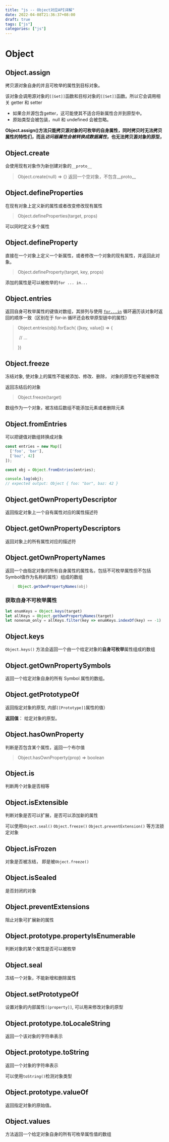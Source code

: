 ```yaml
---
title: "js -- Object对应API详解"
date: 2022-04-08T21:36:37+08:00
draft: true
tags: ["js"]
categories: ["js"]
---
```




# Object





## Object.assign



拷贝源对象自身的并且可枚举的属性到目标对象。

该对象会调用源对象的`[[Get]]`函数和目标对象的`[[Set]]`函数。所以它会调用相关 getter 和 setter

- 如果合并源包含getter，这可能使其不适合将新属性合并到原型中。
- 原始类型会被包装，null 和 undefined 会被忽略。



**Object.assign()方法只能拷贝源对象的可枚举的自身属性，同时拷贝时无法拷贝属性的特性们，而且*访问器属性会被转换成数据属性*，也无法拷贝源对象的原型，**



## Object.create



会使用现有对象作为新创建对象的`__proto__`

> Object.create(null)  => {} 返回一个空对象，不包含__proto__



## Object.defineProperties



在现有对象上定义新的属性或者改变修改现有属性



> Object.defineProperties(target, props)



可以同时定义多个属性





## Object.defineProperty



直接在一个对象上定义一个新属性，或者修改一个对象的现有属性，并返回此对象。



> Object.defineProperty(target, key, props)



添加的属性是可以被枚举的`for ... in...`



## Object.entries



返回自身可枚举属性的键值对数组，其排列与使用 [`for...in`](https://developer.mozilla.org/zh-CN/docs/Web/JavaScript/Reference/Statements/for...in) 循环遍历该对象时返回的顺序一致（区别在于 for-in 循环还会枚举原型链中的属性）



> Object.entries(obj).forEach( ([key, value]) => {
>
> ​	// ...
>
> })





## Object.freeze



冻结对象, 使对象上的属性不能被添加、修改、删除， 对象的原型也不能被修改

返回冻结后的对象



> Object.freeze(target) 



数组作为一个对象，被冻结后数组不能添加元素或者删除元素





## Object.fromEntries



可以把键值对数组转换成对象



```js
const entries = new Map([
  ['foo', 'bar'],
  ['baz', 42]
]);

const obj = Object.fromEntries(entries);

console.log(obj);
// expected output: Object { foo: "bar", baz: 42 }
```







## Object.getOwnPropertyDescriptor



返回指定对象上一个自有属性对应的属性描述符





## Object.getOwnPropertyDescriptors



返回对象上的所有属性对应的描述符





## Object.getOwnPropertyNames



返回一个由指定对象的所有自身属性的属性名，包括不可枚举属性但不包括Symbol值作为名称的属性）组成的数组



> ```js
> Object.getOwnPropertyNames(obj)
> ```





### 获取自身不可枚举属性



```js
let enumKeys = Object.keys(target)
let allKeys = Object.getOwnPropertyNames(target)
let nonenum_only = allKeys.filter(key => enumKeys.indexOf(key) == -1)
```



## Object.keys



`Object.keys()` 方法会返回一个由一个给定对象的**自身可枚举**属性组成的数组





## Object.getOwnPropertySymbols



返回一个给定对象自身的所有 Symbol 属性的数组。





## Object.getPrototypeOf



返回指定对象的原型, 内部`[[Prototype]]`属性的值）



**返回值**： 给定对象的原型。





## Object.hasOwnProperty



判断是否包含某个属性，返回一个布尔值



> Object.hasOwnProperty(prop) => boolean





## Object.is



判断两个对象是否相等





## Object.isExtensible



判断对象是否可以扩展，是否可以添加新的属性



可以使用`Object.seal()` `Object.freeze()` `Object.preventExtension()` 等方法锁定对象



## Object.isFrozen



对象是否被冻结， 即是被`Object.freeze()`



## Object.isSealed



是否封闭的对象



## Object.preventExtensions



阻止对象可扩展新的属性





## Object.prototype.propertyIsEnumerable



判断对象的某个属性是否可以被枚举





## Object.seal



冻结一个对象，不能新增和删除属性





## Object.setPrototypeOf



设置对象的内部属性`[[property]]`, 可以用来修改对象的原型





## Object.prototype.toLocaleString



返回一个该对象的字符串表示



## Object.prototype.toString



返回一个对象的字符串表示



可以使用`toString()`检测对象类型





## Object.prototype.valueOf



返回指定对象的原始值。





## Object.values



方法返回一个给定对象自身的所有可枚举属性值的数组







